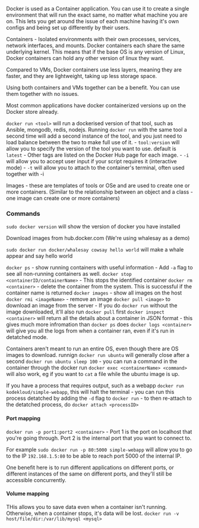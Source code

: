 Docker is used as a Container application. You can use it to create a single environment that will run the exact same, no matter what machine you are on. 
This lets you get around the issue of each machine having it's own configs and being set up differently by their users.

Containers - Isolated environments with their own processes, services, network interfaces, and mounts.
    Docker containers each share the same underlying kernel. This means that if the base OS is any version of Linux, Docker containers can hold any other version of linux they want.

Compared to VMs, Docker containers use less layers, meaning they are faster, and they are lightweight, taking up less storage space.

Using both containers and VMs together can be a benefit. You can use them together with no issues.

Most common applications have docker containerized versions up on the Docker store already.  

`docker run <tool>` will run a dockerised version of that tool, such as Ansible, mongodb, redis, nodejs. Running `docker run` with the same tool a second time will add a second instance of the tool, and you just need to load balance between the two to make full use of it.
    - `tool:version` will allow you to specify the version of the tool you want to use. default is `latest`
        -  Other tags are listed on the Docker Hub page for each image.
    - `-i` will allow you to accept user input if your script requires it (interactive mode)
    - `-t` will allow you to attach to the container's terminal, often used together with -i

Images - these are templates of tools or OSe and are used to create one or more containers. (Similar to the relationship between an object and a class - one image can create one or more containers)

### Commands
`sudo docker version` will show the version of docker you have installed

Download images from hub.docker.com (We're using whalesay as a demo)

`sudo docker run docker/whalesay cowsay hello world` will make a whale appear and say hello world

`docker ps` - show running containers with useful information
    - Add `-a` flag to see all non-running containers as well.
`docker stop <containerID/containerName>` - This stops the identified container
`docker rm <container>` - delete the container from the system. This is successful if the container name is returned
`docker images` - show all images on the host
`docker rmi <imageName>` - remove an image
`docker pull <image>` to download an image from the server
    - If you do `docker run` without the image downloaded, it'll also run `docker pull` first
`docker inspect <container>` will return all the details about a container in JSON format - this gives much more infromation than `docker ps` does
`docker logs <container>` will give you all the logs from when a container ran, even if it's run in detatched mode. 

Containers aren't meant to run an entire OS, even though there are OS images to download. runnign `docker run ubuntu` will generally close after a second
`docker run ubuntu sleep 100` - you can run a command in the container through the docker run
`docker exec <containerName> <command>` will also work, eg if you want to `cat` a file while the ubuntu image is up.

If you have a process that requires output, such as a webapp `docker run kodekloud/simple-webapp`, this will halt the terminal
    - you can run this process detatched by adding the `-d` flag to `docker run`
    - to then re-attach to the detatched process, do `docker attach <processID>`

#### Port mapping
`docker run -p port1:port2 <container>` - Port 1 is the port on localhost that you're going through. Port 2 is the internal port that you want to connect to. 

For example `sudo docker run -p 80:5000 simple-webapp` will allow you to go to the IP `192.168.1.5:80` to be able to reach port 5000 of the internal IP.

One benefit here is to run different applications on different ports, or different instances of the same on different ports, and they'll still be accessible concurrently.

#### Volume mapping
THis allows you to save data even when a container isn't running. Otherwise, when a container stops, it's data will be lost.
`docker run -v host/file/dir:/var/lib/mysql <mysql>`

